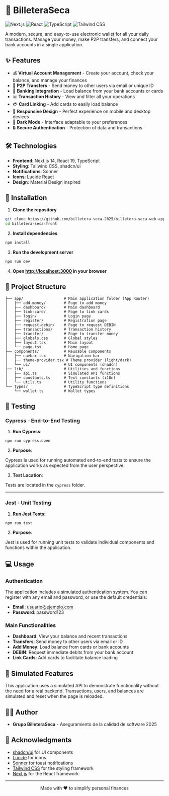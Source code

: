 # 🏦 BilleteraSeca

![Next.js](https://img.shields.io/badge/Next.js-14-black?style=for-the-badge&logo=next.js)
![React](https://img.shields.io/badge/React-19-blue?style=for-the-badge&logo=react)
![TypeScript](https://img.shields.io/badge/TypeScript-5-blue?style=for-the-badge&logo=typescript)
![Tailwind CSS](https://img.shields.io/badge/Tailwind-3-38B2AC?style=for-the-badge&logo=tailwind-css)

A modern, secure, and easy-to-use electronic wallet for all your daily transactions. Manage your money, make P2P transfers, and connect your bank accounts in a single application.

## ✨ Features

- 💰 **Virtual Account Management** - Create your account, check your balance, and manage your finances
- 💸 **P2P Transfers** - Send money to other users via email or unique ID
- 🏦 **Banking Integration** - Load balance from your bank accounts or cards
- 📊 **Transaction History** - View and filter all your operations
- 💳 **Card Linking** - Add cards to easily load balance
- 📱 **Responsive Design** - Perfect experience on mobile and desktop devices
- 🌙 **Dark Mode** - Interface adaptable to your preferences
- 🔒 **Secure Authentication** - Protection of data and transactions

## 🛠️ Technologies

- **Frontend**: Next.js 14, React 19, TypeScript
- **Styling**: Tailwind CSS, shadcn/ui
- **Notifications**: Sonner
- **Icons**: Lucide React
- **Design**: Material Design inspired

## 🚀 Installation

1. **Clone the repository**

```bash
git clone https://github.com/billetera-seca-2025/billetera-seca-web-app.git
cd billetera-seca-front
```

2. **Install dependencies**

```bash
npm install
```

3. **Run the development server**

```bash
npm run dev
```

4. **Open [http://localhost:3000](http://localhost:3000) in your browser**

## 📁 Project Structure

```
├── app/                  # Main application folder (App Router)
│   ├── add-money/        # Page to add money
│   ├── dashboard/        # Main dashboard
│   ├── link-card/        # Page to link cards
│   ├── login/            # Login page
│   ├── register/         # Registration page
│   ├── request-debin/    # Page to request DEBIN
│   ├── transactions/     # Transaction history
│   ├── transfer/         # Page to transfer money
│   ├── globals.css       # Global styles
│   ├── layout.tsx        # Main layout
│   └── page.tsx          # Home page
├── components/           # Reusable components
│   ├── navbar.tsx        # Navigation bar
│   ├── theme-provider.tsx # Theme provider (light/dark)
│   └── ui/               # UI components (shadcn)
├── lib/                  # Utilities and functions
│   ├── api.ts            # Simulated API functions
│   ├── constants.ts      # Text constants (i18n)
│   └── utils.ts          # Utility functions
└── types/                # TypeScript type definitions
    └── wallet.ts         # Wallet types
```

## 🧪 Testing

### Cypress - End-to-End Testing

1. **Run Cypress**:

```bash
npm run cypress:open
```

2. **Purpose**:

Cypress is used for running automated end-to-end tests to ensure the application works as expected from the user perspective.

3. **Test Location**:

Tests are located in the `cypress` folder.

---

### Jest - Unit Testing

1. **Run Jest Tests**:

```bash
npm run test
```

2. **Purpose**:

Jest is used for running unit tests to validate individual components and functions within the application.

## 💻 Usage

### Authentication

The application includes a simulated authentication system. You can register with any email and password, or use the default credentials:

- **Email**: usuario@ejemplo.com
- **Password**: password123

### Main Functionalities

- **Dashboard**: View your balance and recent transactions
- **Transfers**: Send money to other users via email or ID
- **Add Money**: Load balance from cards or bank accounts
- **DEBIN**: Request immediate debits from your bank account
- **Link Cards**: Add cards to facilitate balance loading

## 🧪 Simulated Features

This application uses a simulated API to demonstrate functionality without the need for a real backend. Transactions, users, and balances are simulated and reset when the page is reloaded.

## 👨‍💻 Author

- **Grupo BilleteraSeca** - Aseguramiento de la calidad de software 2025

## 🙏 Acknowledgments

- [shadcn/ui](https://ui.shadcn.com/) for UI components
- [Lucide](https://lucide.dev/) for icons
- [Sonner](https://sonner.emilkowal.ski/) for toast notifications
- [Tailwind CSS](https://tailwindcss.com/) for the styling framework
- [Next.js](https://nextjs.org/) for the React framework

---

<p align="center">
  Made with ❤️ to simplify personal finances
</p>
